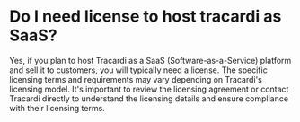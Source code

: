 # Do I need license to host tracardi as SaaS?

Yes, if you plan to host Tracardi as a SaaS (Software-as-a-Service) platform and sell it to customers, you will
typically need a license. The specific licensing terms and requirements may vary depending on Tracardi's licensing
model. It's important to review the licensing agreement or contact Tracardi directly to understand the licensing details
and ensure compliance with their licensing terms.